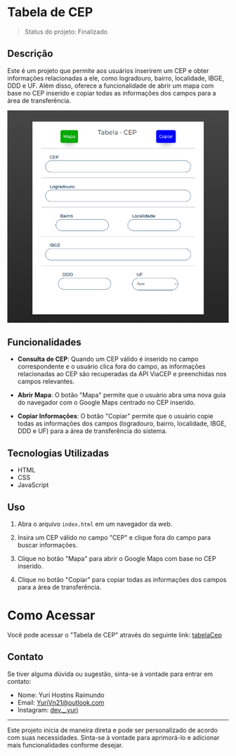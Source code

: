 # Tabela de CEP
> Status do projeto: Finalizado

## Descrição
Este é um projeto que permite aos usuários inserirem um CEP e obter informações relacionadas a ele, como logradouro, bairro, localidade, IBGE, DDD e UF. Além disso, oferece a funcionalidade de abrir um mapa com base no CEP inserido e copiar todas as informações dos campos para a área de transferência.

![tabelaCep Screenshot](https://github.com/Yuri-Hostins/Alguma-Coisa/blob/main/imagens/tabelacep.png)

## Funcionalidades

- **Consulta de CEP**: Quando um CEP válido é inserido no campo correspondente e o usuário clica fora do campo, as informações relacionadas ao CEP são recuperadas da API ViaCEP e preenchidas nos campos relevantes.

- **Abrir Mapa**: O botão "Mapa" permite que o usuário abra uma nova guia do navegador com o Google Maps centrado no CEP inserido.

- **Copiar Informações**: O botão "Copiar" permite que o usuário copie todas as informações dos campos (logradouro, bairro, localidade, IBGE, DDD e UF) para a área de transferência do sistema.

## Tecnologias Utilizadas

- HTML
- CSS
- JavaScript

## Uso

1. Abra o arquivo `index.html` em um navegador da web.

2. Insira um CEP válido no campo "CEP" e clique fora do campo para buscar informações.

3. Clique no botão "Mapa" para abrir o Google Maps com base no CEP inserido.

4. Clique no botão "Copiar" para copiar todas as informações dos campos para a área de transferência.

# Como Acessar
Você pode acessar o "Tabela de CEP" através do seguinte link: [tabelaCep](https://tabelacep.netlify.app)

## Contato
Se tiver alguma dúvida ou sugestão, sinta-se à vontade para entrar em contato:
- Nome: Yuri Hostins Raimundo
- Email: YuriVn21@outlook.com
- Instagram: [dev._.yuri](https://instagram.com/dev._.yuri)

---

Este projeto inicia de maneira direta e pode ser personalizado de acordo com suas necessidades. Sinta-se à vontade para aprimorá-lo e adicionar mais funcionalidades conforme desejar.
